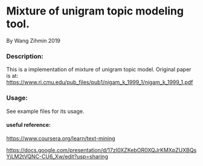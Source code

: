 # Mixture of unigram topic modeling tool.
By Wang Zihmin 2019

### Description:
This is a implementation of mixture of unigram topic model. Original paper is at: https://www.ri.cmu.edu/pub_files/pub1/nigam_k_1999_1/nigam_k_1999_1.pdf

### Usage: 
See example files for its usage.



#### useful reference:

https://www.coursera.org/learn/text-mining

https://docs.google.com/presentation/d/17zI0XZKebOR0XQJrKMXpZUXBQsYjLM2tVQNC-CU6_Xw/edit?usp=sharing

